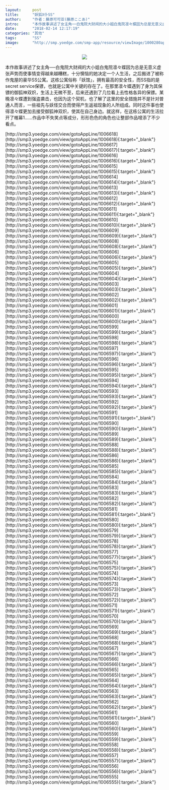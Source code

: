 ```yaml
---
layout:     post
title:      "妖狐X仆SS"
author:     "作者：藤原可可亚(藤原ここあ)"
intro:      "本作故事讲述了女主角──白鬼院大财阀的大小姐白鬼院凛々蝶因为总是无意义虚张声势而使事情变得越来越糟糕，十分懊恼的她决定一个人生活，之后搬进了被称作鬼屋的豪华SS公寓。这栋公寓俗称「妖馆」，拥有最高的安全性，而SS指的是secret service保镖，也就是公寓中关键的存在了。在那里凛々蝶遇到了身为其保镖的御狐神双炽，生活上无微不至，后来还遇到了几位看上去性格各异的保镖。某晚凛々蝶遭到强盗袭击，也因为这个契机，也了解了这里的安全措施并不是针对普通人而言，一些祖先与妖怪交合而使得产生返祖现象的人所组成。同时这件事也使得凛々蝶更加去接受御狐神双炽，使其在自己身边。就这样，在这栋公寓的生活拉开了帷幕1……作品中不失笑点等成分，形形色色的角色也让整部作品增添了不少看点。"
date:       "2018-02-14 12:17:19"
categories: "其他"
tags:       "SS"
image:      "http://smp.yoedge.com/smp-app/resource/viewImage/1000280appline.png"
---
```

<div style="text-align: center">
<p><img src="http://smp.yoedge.com/smp-app/resource/viewImage/1000280appline.png"/></p>
</div>
<p class="post-meta">
<span>本作故事讲述了女主角──白鬼院大财阀的大小姐白鬼院凛々蝶因为总是无意义虚张声势而使事情变得越来越糟糕，十分懊恼的她决定一个人生活，之后搬进了被称作鬼屋的豪华SS公寓。这栋公寓俗称「妖馆」，拥有最高的安全性，而SS指的是secret service保镖，也就是公寓中关键的存在了。在那里凛々蝶遇到了身为其保镖的御狐神双炽，生活上无微不至，后来还遇到了几位看上去性格各异的保镖。某晚凛々蝶遭到强盗袭击，也因为这个契机，也了解了这里的安全措施并不是针对普通人而言，一些祖先与妖怪交合而使得产生返祖现象的人所组成。同时这件事也使得凛々蝶更加去接受御狐神双炽，使其在自己身边。就这样，在这栋公寓的生活拉开了帷幕1……作品中不失笑点等成分，形形色色的角色也让整部作品增添了不少看点。</span>
</p>
[http://smp3.yoedge.com/view/gotoAppLine/1006618](http://smp3.yoedge.com/view/gotoAppLine/1006618){:target="_blank"}
[http://smp3.yoedge.com/view/gotoAppLine/1006617](http://smp3.yoedge.com/view/gotoAppLine/1006617){:target="_blank"}
[http://smp3.yoedge.com/view/gotoAppLine/1006616](http://smp3.yoedge.com/view/gotoAppLine/1006616){:target="_blank"}
[http://smp3.yoedge.com/view/gotoAppLine/1006615](http://smp3.yoedge.com/view/gotoAppLine/1006615){:target="_blank"}
[http://smp3.yoedge.com/view/gotoAppLine/1006614](http://smp3.yoedge.com/view/gotoAppLine/1006614){:target="_blank"}
[http://smp3.yoedge.com/view/gotoAppLine/1006613](http://smp3.yoedge.com/view/gotoAppLine/1006613){:target="_blank"}
[http://smp3.yoedge.com/view/gotoAppLine/1006612](http://smp3.yoedge.com/view/gotoAppLine/1006612){:target="_blank"}
[http://smp3.yoedge.com/view/gotoAppLine/1006611](http://smp3.yoedge.com/view/gotoAppLine/1006611){:target="_blank"}
[http://smp3.yoedge.com/view/gotoAppLine/1006610](http://smp3.yoedge.com/view/gotoAppLine/1006610){:target="_blank"}
[http://smp3.yoedge.com/view/gotoAppLine/1006609](http://smp3.yoedge.com/view/gotoAppLine/1006609){:target="_blank"}
[http://smp3.yoedge.com/view/gotoAppLine/1006608](http://smp3.yoedge.com/view/gotoAppLine/1006608){:target="_blank"}
[http://smp3.yoedge.com/view/gotoAppLine/1006606](http://smp3.yoedge.com/view/gotoAppLine/1006606){:target="_blank"}
[http://smp3.yoedge.com/view/gotoAppLine/1006605](http://smp3.yoedge.com/view/gotoAppLine/1006605){:target="_blank"}
[http://smp3.yoedge.com/view/gotoAppLine/1006604](http://smp3.yoedge.com/view/gotoAppLine/1006604){:target="_blank"}
[http://smp3.yoedge.com/view/gotoAppLine/1006603](http://smp3.yoedge.com/view/gotoAppLine/1006603){:target="_blank"}
[http://smp3.yoedge.com/view/gotoAppLine/1006602](http://smp3.yoedge.com/view/gotoAppLine/1006602){:target="_blank"}
[http://smp3.yoedge.com/view/gotoAppLine/1006601](http://smp3.yoedge.com/view/gotoAppLine/1006601){:target="_blank"}
[http://smp3.yoedge.com/view/gotoAppLine/1006600](http://smp3.yoedge.com/view/gotoAppLine/1006600){:target="_blank"}
[http://smp3.yoedge.com/view/gotoAppLine/1006599](http://smp3.yoedge.com/view/gotoAppLine/1006599){:target="_blank"}
[http://smp3.yoedge.com/view/gotoAppLine/1006598](http://smp3.yoedge.com/view/gotoAppLine/1006598){:target="_blank"}
[http://smp3.yoedge.com/view/gotoAppLine/1006597](http://smp3.yoedge.com/view/gotoAppLine/1006597){:target="_blank"}
[http://smp3.yoedge.com/view/gotoAppLine/1006596](http://smp3.yoedge.com/view/gotoAppLine/1006596){:target="_blank"}
[http://smp3.yoedge.com/view/gotoAppLine/1006595](http://smp3.yoedge.com/view/gotoAppLine/1006595){:target="_blank"}
[http://smp3.yoedge.com/view/gotoAppLine/1006594](http://smp3.yoedge.com/view/gotoAppLine/1006594){:target="_blank"}
[http://smp3.yoedge.com/view/gotoAppLine/1006593](http://smp3.yoedge.com/view/gotoAppLine/1006593){:target="_blank"}
[http://smp3.yoedge.com/view/gotoAppLine/1006592](http://smp3.yoedge.com/view/gotoAppLine/1006592){:target="_blank"}
[http://smp3.yoedge.com/view/gotoAppLine/1006591](http://smp3.yoedge.com/view/gotoAppLine/1006591){:target="_blank"}
[http://smp3.yoedge.com/view/gotoAppLine/1006590](http://smp3.yoedge.com/view/gotoAppLine/1006590){:target="_blank"}
[http://smp3.yoedge.com/view/gotoAppLine/1006589](http://smp3.yoedge.com/view/gotoAppLine/1006589){:target="_blank"}
[http://smp3.yoedge.com/view/gotoAppLine/1006588](http://smp3.yoedge.com/view/gotoAppLine/1006588){:target="_blank"}
[http://smp3.yoedge.com/view/gotoAppLine/1006586](http://smp3.yoedge.com/view/gotoAppLine/1006586){:target="_blank"}
[http://smp3.yoedge.com/view/gotoAppLine/1006585](http://smp3.yoedge.com/view/gotoAppLine/1006585){:target="_blank"}
[http://smp3.yoedge.com/view/gotoAppLine/1006584](http://smp3.yoedge.com/view/gotoAppLine/1006584){:target="_blank"}
[http://smp3.yoedge.com/view/gotoAppLine/1006583](http://smp3.yoedge.com/view/gotoAppLine/1006583){:target="_blank"}
[http://smp3.yoedge.com/view/gotoAppLine/1006582](http://smp3.yoedge.com/view/gotoAppLine/1006582){:target="_blank"}
[http://smp3.yoedge.com/view/gotoAppLine/1006581](http://smp3.yoedge.com/view/gotoAppLine/1006581){:target="_blank"}
[http://smp3.yoedge.com/view/gotoAppLine/1006580](http://smp3.yoedge.com/view/gotoAppLine/1006580){:target="_blank"}
[http://smp3.yoedge.com/view/gotoAppLine/1006579](http://smp3.yoedge.com/view/gotoAppLine/1006579){:target="_blank"}
[http://smp3.yoedge.com/view/gotoAppLine/1006578](http://smp3.yoedge.com/view/gotoAppLine/1006578){:target="_blank"}
[http://smp3.yoedge.com/view/gotoAppLine/1006577](http://smp3.yoedge.com/view/gotoAppLine/1006577){:target="_blank"}
[http://smp3.yoedge.com/view/gotoAppLine/1006575](http://smp3.yoedge.com/view/gotoAppLine/1006575){:target="_blank"}
[http://smp3.yoedge.com/view/gotoAppLine/1006574](http://smp3.yoedge.com/view/gotoAppLine/1006574){:target="_blank"}
[http://smp3.yoedge.com/view/gotoAppLine/1006573](http://smp3.yoedge.com/view/gotoAppLine/1006573){:target="_blank"}
[http://smp3.yoedge.com/view/gotoAppLine/1006572](http://smp3.yoedge.com/view/gotoAppLine/1006572){:target="_blank"}
[http://smp3.yoedge.com/view/gotoAppLine/1006571](http://smp3.yoedge.com/view/gotoAppLine/1006571){:target="_blank"}
[http://smp3.yoedge.com/view/gotoAppLine/1006570](http://smp3.yoedge.com/view/gotoAppLine/1006570){:target="_blank"}
[http://smp3.yoedge.com/view/gotoAppLine/1006569](http://smp3.yoedge.com/view/gotoAppLine/1006569){:target="_blank"}
[http://smp3.yoedge.com/view/gotoAppLine/1006568](http://smp3.yoedge.com/view/gotoAppLine/1006568){:target="_blank"}
[http://smp3.yoedge.com/view/gotoAppLine/1006567](http://smp3.yoedge.com/view/gotoAppLine/1006567){:target="_blank"}
[http://smp3.yoedge.com/view/gotoAppLine/1006566](http://smp3.yoedge.com/view/gotoAppLine/1006566){:target="_blank"}
[http://smp3.yoedge.com/view/gotoAppLine/1006565](http://smp3.yoedge.com/view/gotoAppLine/1006565){:target="_blank"}
[http://smp3.yoedge.com/view/gotoAppLine/1006564](http://smp3.yoedge.com/view/gotoAppLine/1006564){:target="_blank"}
[http://smp3.yoedge.com/view/gotoAppLine/1006563](http://smp3.yoedge.com/view/gotoAppLine/1006563){:target="_blank"}
[http://smp3.yoedge.com/view/gotoAppLine/1006562](http://smp3.yoedge.com/view/gotoAppLine/1006562){:target="_blank"}
[http://smp3.yoedge.com/view/gotoAppLine/1006561](http://smp3.yoedge.com/view/gotoAppLine/1006561){:target="_blank"}
[http://smp3.yoedge.com/view/gotoAppLine/1006560](http://smp3.yoedge.com/view/gotoAppLine/1006560){:target="_blank"}
[http://smp3.yoedge.com/view/gotoAppLine/1006559](http://smp3.yoedge.com/view/gotoAppLine/1006559){:target="_blank"}
[http://smp3.yoedge.com/view/gotoAppLine/1006558](http://smp3.yoedge.com/view/gotoAppLine/1006558){:target="_blank"}
[http://smp3.yoedge.com/view/gotoAppLine/1006557](http://smp3.yoedge.com/view/gotoAppLine/1006557){:target="_blank"}
[http://smp3.yoedge.com/view/gotoAppLine/1006556](http://smp3.yoedge.com/view/gotoAppLine/1006556){:target="_blank"}
[http://smp3.yoedge.com/view/gotoAppLine/1006555](http://smp3.yoedge.com/view/gotoAppLine/1006555){:target="_blank"}


